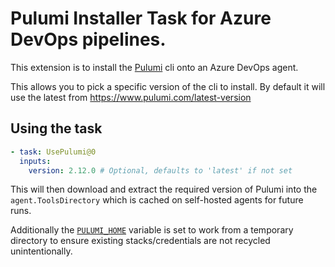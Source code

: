 # Pulumi Installer Task for Azure DevOps pipelines.

This extension is to install the [Pulumi](https://www.pulumi.com/) cli onto an Azure DevOps agent.

This allows you to pick a specific version of the cli to install. By default it will use the latest from https://www.pulumi.com/latest-version

## Using the task

```yaml
- task: UsePulumi@0
  inputs:
    version: 2.12.0 # Optional, defaults to 'latest' if not set
```

This will then download and extract the required version of Pulumi into the `agent.ToolsDirectory` which is cached on self-hosted agents for future runs.

Additionally the [`PULUMI_HOME`](https://www.pulumi.com/docs/reference/cli/environment-variables/#environment-variables) variable is set to work from a temporary directory to ensure existing stacks/credentials are not recycled unintentionally.
